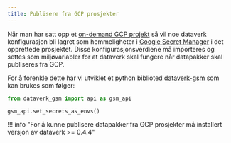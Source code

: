 ```yaml
---
title: Publisere fra GCP prosjekter
---
```


Når man har satt opp et [on-demand GCP projekt](https://github.com/navikt/knada-on-demand-projects) så vil noe
dataverk konfigurasjon bli lagret som hemmeligheter i [Google Secret Manager](https://cloud.google.com/secret-manager/docs) 
i det opprettede prosjektet. Disse konfigurasjonsverdiene må importeres og settes som miljøvariabler for at dataverk skal fungere når datapakker skal 
publiseres fra GCP.

For å forenkle dette har vi utviklet et python biblioted [dataverk-gsm](https://github.com/navikt/dataverk-gsm) som kan brukes som følger:
````python
from dataverk_gsm import api as gsm_api

gsm_api.set_secrets_as_envs()
````

!!! info "For å kunne publisere datapakker fra GCP prosjekter må installert versjon av dataverk >= 0.4.4"

